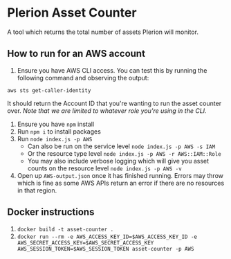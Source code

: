 # Plerion Asset Counter
A tool which returns the total number of assets Plerion will monitor.

## How to run for an AWS account
1. Ensure you have AWS CLI access. You can test this by running the following command and observing the output:
```
aws sts get-caller-identity
```
It should return the Account ID that you're wanting to run the asset counter over. _Note that we are limited to whatever
role you're using in the CLI._
1. Ensure you have `npm` install
2. Run `npm i` to install packages
3. Run `node index.js -p AWS`
    * Can also be run on the service level `node index.js -p AWS -s IAM`
    * Or the resource type level `node index.js -p AWS -r AWS::IAM::Role`
    * You may also include verbose logging which will give you asset counts on the resource level `node index.js -p AWS -v`
4. Open up `AWS-output.json` once it has finished running. Errors may throw which is fine as some AWS APIs return an
error if there are no resources in that region.

## Docker instructions
1. `docker build -t asset-counter .`
2. `docker run --rm -e AWS_ACCESS_KEY_ID=$AWS_ACCESS_KEY_ID -e AWS_SECRET_ACCESS_KEY=$AWS_SECRET_ACCESS_KEY AWS_SESSION_TOKEN=$AWS_SESSION_TOKEN asset-counter -p AWS`
